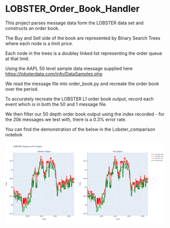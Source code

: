 # LOBSTER_Order_Book_Handler
This project parses message data form the LOBSTER data set and constructs an order book.

The Buy and Sell side of the book are represented by Binary Search Trees where each node is a limit price.

Each node in the trees is a doubley linked list representing the order queue at that limit.

Using the AAPL 50 level sample data message supplied here https://lobsterdata.com/info/DataSamples.php

We read the message file into order_book.py and recreate the order book over the period.

To accurately recreate the LOBSTER L1 order book output, record each event which is in both the 50 and 1 message file.

We then filter our 50 depth order book output using the index recorded - for the 20k messages we test with, there is a 0.3% error rate.

You can find the demonstration of the below in the Lobster_comparison notebok

![comparsion](https://github.com/samdelaney42/L2_Order_Book_Handler/blob/main/data/images/comparison.png)
    
